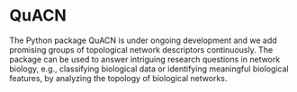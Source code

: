 # QuACN
The Python package QuACN is under ongoing development and we add promising groups of topological network descriptors continuously. The package can be used to answer intriguing research questions in network biology, e.g., classifying biological data or identifying meaningful biological features, by analyzing the topology of biological networks.
